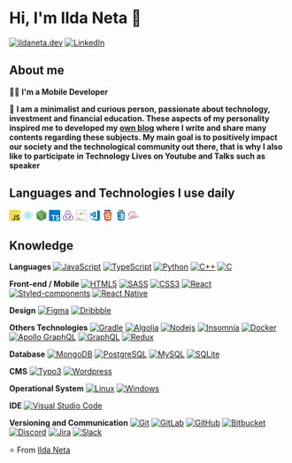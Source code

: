 # Hi, I'm Ilda Neta :blossom:

[![ildaneta.dev](https://img.shields.io/static/v1?label=Blog%20-%20ildaneta.dev&message=%20&color=pink&style=flat-square&logoColor=white)](http://ildaneta.dev/)
[![LinkedIn](https://img.shields.io/static/v1?label=LinkedIn&message=%20&color=pink&logo=LinkedIn&style=flat-square&logoColor=white)](https://www.linkedin.com/in/ildaneta)

## About me

:woman_technologist: <strong>I'm a Mobile Developer</strong>

:page_with_curl: **I am a minimalist and curious person, passionate about technology, investment and financial education. These aspects of my personality inspired me to developed my [own blog](http://ildaneta.dev/) where I write and share many contents regarding these subjects. My main goal is to positively impact our society and the technological community out there, that is why I also like to participate in Technology Lives on Youtube and Talks such as speaker**


## Languages and Technologies I use daily

<code><img height="20" src="https://raw.githubusercontent.com/github/explore/80688e429a7d4ef2fca1e82350fe8e3517d3494d/topics/javascript/javascript.png"></code>
<code><img height="20" src="https://raw.githubusercontent.com/github/explore/80688e429a7d4ef2fca1e82350fe8e3517d3494d/topics/react/react.png"></code>
<code><img height="20" src="https://raw.githubusercontent.com/github/explore/80688e429a7d4ef2fca1e82350fe8e3517d3494d/topics/nodejs/nodejs.png"></code>
<code><img height="20" src="https://raw.githubusercontent.com/github/explore/80688e429a7d4ef2fca1e82350fe8e3517d3494d/topics/typescript/typescript.png"></code>
<code><img height="20" src="https://raw.githubusercontent.com/github/explore/80688e429a7d4ef2fca1e82350fe8e3517d3494d/topics/redux/redux.png"></code>
<code><img height="20" src="https://raw.githubusercontent.com/github/explore/80688e429a7d4ef2fca1e82350fe8e3517d3494d/topics/styled-components/styled-components.png"></code>
<code><img height="20" src="https://raw.githubusercontent.com/github/explore/80688e429a7d4ef2fca1e82350fe8e3517d3494d/topics/visual-studio-code/visual-studio-code.png"></code>
<code><img height="20" src="https://raw.githubusercontent.com/github/explore/80688e429a7d4ef2fca1e82350fe8e3517d3494d/topics/html/html.png"></code>
<code><img height="20" src="https://raw.githubusercontent.com/github/explore/80688e429a7d4ef2fca1e82350fe8e3517d3494d/topics/css/css.png"></code>
<code><img height="20" src="https://raw.githubusercontent.com/github/explore/80688e429a7d4ef2fca1e82350fe8e3517d3494d/topics/sass/sass.png"></code>


## Knowledge

**Languages**
[![JavaScript](https://img.shields.io/badge/-JavaScript-black?style=flat-square&logo=javascript&link=https://github.com/ildaneta/)](https://github.com/ildaneta/)
[![TypeScript](https://img.shields.io/badge/-TypeScript-000000?style=flat-square&logo=typescript&link=https://github.com/ildaneta/)](https://github.com/ildaneta/)
[![Python](https://img.shields.io/badge/-Python-afd0ea?style=flat-square&logo=Python&link=https://github.com/ildaneta/)](https://github.com/ildaneta/)
[![C++](https://img.shields.io/badge/-C++-00599C?style=flat-square&logo=c++&link=https://github.com/ildaneta/)](https://github.com/ildaneta/)
[![C](https://img.shields.io/badge/-A8B9CC?style=flat-square&logo=c&logoColor=white&link=https://github.com/ildaneta/)](https://github.com/ildaneta/)


**Front-end / Mobile**
[![HTML5](https://img.shields.io/badge/-HTML5-E34F26?style=flat-square&logo=html5&logoColor=white&link=https://github.com/ildaneta/)](https://github.com/ildaneta/)
[![SASS](https://img.shields.io/badge/-SASS-ed9ac2?style=flat-square&logo=sass)](https://github.com/ildaneta/)
[![CSS3](https://img.shields.io/badge/-CSS3-1572B6?style=flat-square&logo=css3&link=https://github.com/ildaneta/)](https://github.com/ildaneta/)
[![React](https://img.shields.io/badge/-React-black?style=flat-square&logo=react&link=https://github.com/ildaneta/)](https://github.com/ildaneta/)
[![Styled-components](https://img.shields.io/badge/-Styled%20Components-pink?style=flat-square&logo=styled-components)](https://github.com/ildaneta/)
[![React Native](https://img.shields.io/badge/-ReactNative-black?style=flat-square&logo=react)](https://github.com/ildaneta/)

**Design**
[![Figma](https://img.shields.io/badge/-Figma-ffbaba?style=flat-square&logo=figma)](https://github.com/ildaneta/)
[![Dribbble](https://img.shields.io/badge/-Dribbble-d3a0c2?style=flat-square&logo=Dribbble&link=https://github.com/ildaneta/)](https://github.com/ildaneta/)

**Others Technologies**
[![Gradle](https://img.shields.io/badge/-Gradle-02303A?style=flat-square&logo=Gradle&link=https://github.com/ildaneta/)](https://github.com/ildaneta/)
[![Algolia](https://img.shields.io/badge/-Algolia-94cafc?style=flat-square&logo=Algolia&link=https://github.com/ildaneta/)](https://github.com/ildaneta/)
[![Nodejs](https://img.shields.io/badge/-Nodejs-black?style=flat-square&logo=Node.js&link=https://github.com/ildaneta/)](https://github.com/ildaneta/)
[![Insomnia](https://img.shields.io/badge/-Insomnia-5849BE?style=flat-square&logo=Insomnia&link=https://github.com/ildaneta/)](https://github.com/ildaneta/)
[![Docker](https://img.shields.io/badge/-Docker-black?style=flat-square&logo=docker&link=https://github.com/ildaneta/)](https://github.com/ildaneta/)
[![Apollo GraphQL](https://img.shields.io/badge/-Apollo%20GraphQL-311C87?style=flat-square&logo=apollo-graphql&link=https://github.com/ildaneta/)](https://github.com/ildaneta/)
[![GraphQL](https://img.shields.io/badge/-GraphQL-E10098?style=flat-square&logo=graphql&link=https://github.com/ildaneta/)](https://github.com/ildaneta/)
[![Redux](https://img.shields.io/badge/-Redux-764ABC?style=flat-square&logo=redux&link=https://github.com/ildaneta/)](https://github.com/ildaneta/)

**Database**
[![MongoDB](https://img.shields.io/badge/-MongoDB-black?style=flat-square&logo=mongodb&link=https://github.com/ildaneta/)](https://github.com/ildaneta/)
[![PostgreSQL](https://img.shields.io/badge/-PostgreSQL-336791?style=flat-square&logo=postgresql&link=https://github.com/ildaneta/)](https://github.com/ildaneta/)
[![MySQL](https://img.shields.io/badge/-MySQL-a0c4db?style=flat-square&logo=mysql&link=https://github.com/ildaneta/)](https://github.com/ildaneta/)
[![SQLite](https://img.shields.io/badge/-SQLite-003B57?style=flat-square&logo=sqlite&link=https://github.com/ildaneta/)](https://github.com/ildaneta/)

**CMS**
[![Typo3](https://img.shields.io/badge/-Typo3-f9d2a7?style=flat-square&logo=typo3&link=https://github.com/ildaneta/)](https://github.com/ildaneta/)
[![Wordpress](https://img.shields.io/badge/-Wordpress-21759B?style=flat-square&logo=Wordpress&link=https://github.com/ildaneta/)](https://github.com/ildaneta/)

**Operational System**
[![Linux](https://img.shields.io/badge/-Linux-333333?style=flat-square&logo=Linux&link=https://github.com/ildaneta/)](https://github.com/ildaneta/)
[![Windows](https://img.shields.io/badge/-Windows-0078D6?style=flat-square&logo=Windows&link=https://github.com/ildaneta/)](https://github.com/ildaneta/)

**IDE**
[![Visual Studio Code](https://img.shields.io/badge/-Visual%20Studio%20Code-007ACC?style=flat-square&logo=VisualStudioCode&link=https://github.com/ildaneta/)](https://github.com/ildaneta/)

**Versioning and Communication**
[![Git](https://img.shields.io/badge/-Git-black?style=flat-square&logo=git&link=https://github.com/ildaneta/)](https://github.com/ildaneta/)
[![GitLab](https://img.shields.io/badge/-GitLab-FCA121?style=flat-square&logo=gitlab&link=https://github.com/ildaneta/)](https://github.com/ildaneta/)
[![GitHub](https://img.shields.io/badge/-GitHub-181717?style=flat-square&logo=github&link=https://github.com/ildaneta/)](https://github.com/ildaneta/)
[![Bitbucket](https://img.shields.io/badge/-Bitbucket-0052CC?style=flat-square&logo=bitbucket&link=https://github.com/ildaneta/)](https://github.com/ildaneta/)
[![Discord](https://img.shields.io/badge/-Discord-000000?style=flat-square&logo=Discord&link=https://github.com/ildaneta/)](https://github.com/ildaneta/)
[![Jira](https://img.shields.io/badge/-Jira-0052CC?style=flat-square&logo=Jira&link=https://github.com/ildaneta/)](https://github.com/ildaneta/)
[![Slack](https://img.shields.io/badge/-Slack-4A154B?style=flat-square&logo=Slack&link=https://github.com/ildaneta/)](https://github.com/ildaneta/)



⭐️ From [Ilda Neta](https://github.com/ildaneta)

